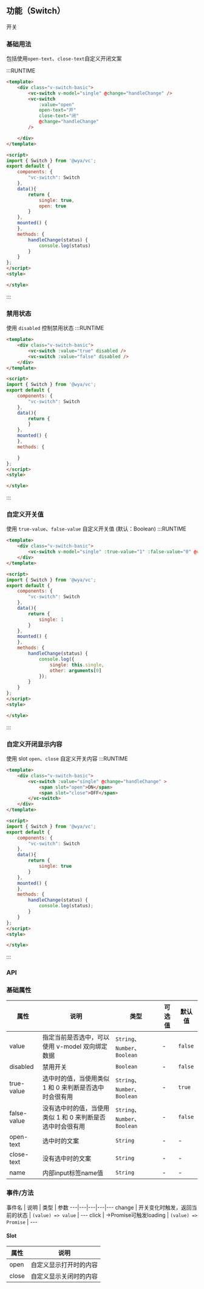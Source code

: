 ## 功能（Switch）
开关

### 基础用法
包括使用`open-text`、`close-text`自定义开闭文案

:::RUNTIME
```html
<template>
	<div class="v-switch-basic">
		<vc-switch v-model="single" @change="handleChange" />
		<vc-switch
			:value="open"
			open-text="开"
			close-text="闭"
			@change="handleChange"
		/>

	</div>
</template>

<script>
import { Switch } from '@wya/vc';
export default {
	components: {
		"vc-switch": Switch
	},
	data(){
		return {
			single: true,
			open: true
		}
	},
	mounted() {
	},
	methods: {
		handleChange(status) {
			console.log(status)
		}
	}
};
</script>
<style>

</style>
```
:::

### 禁用状态

使用 `disabled` 控制禁用状态
:::RUNTIME
```html
<template>
	<div class="v-switch-basic">
		<vc-switch :value="true" disabled />
		<vc-switch :value="false" disabled />
	</div>
</template>

<script>
import { Switch } from '@wya/vc';
export default {
	components: {
		"vc-switch": Switch
	},
	data(){
		return {
		}
	},
	mounted() {
	},
	methods: {

	}
};
</script>
<style>

</style>
```
:::

### 自定义开关值

使用 `true-value`、`false-value` 自定义开关值 (默认：Boolean)
:::RUNTIME
```html
<template>
	<div class="v-switch-basic">
		<vc-switch v-model="single" :true-value="1" :false-value="0" @change="handleChange" />
	</div>
</template>

<script>
import { Switch } from '@wya/vc';
export default {
	components: {
		"vc-switch": Switch
	},
	data(){
		return {
			single: 1
		}
	},
	mounted() {
	},
	methods: {
		handleChange(status) {
			console.log({
				single: this.single,
				other: arguments[0]
			});
		}
	}
};
</script>
<style>

</style>
```
:::



### 自定义开闭显示内容

使用 slot `open`、`close` 自定义开关内容
:::RUNTIME
```html
<template>
	<div class="v-switch-basic">
		<vc-switch :value="single" @change="handleChange" >
			<span slot="open">ON</span>
			<span slot="close">OFF</span>
		</vc-switch>
	</div>
</template>

<script>
import { Switch } from '@wya/vc';
export default {
	components: {
		"vc-switch": Switch
	},
	data(){
		return {
			single: true
		}
	},
	mounted() {
	},
	methods: {
		handleChange(status) {
			console.log(status);
		}
	}
};
</script>
<style>

</style>
```
:::






### API

### 基础属性

属性 | 说明 | 类型 | 可选值 | 默认值
---|---|---|---|---
value | 指定当前是否选中，可以使用 v-model 双向绑定数据 | `String`、 `Number`、 `Boolean` | - | `false`
disabled | 禁用开关 | `Boolean` | - | `false`
true-value | 选中时的值，当使用类似 1 和 0 来判断是否选中时会很有用 | `String`、 `Number`、 `Boolean` | - | `true`
false-value | 没有选中时的值，当使用类似 1 和 0 来判断是否选中时会很有用 | `String`、`Number`、 `Boolean` | - | `false`
open-text | 选中时的文案 | `String` | - | -
close-text | 没有选中时的文案 | `String` | - | -
name | 内部input标签name值 | `String` | - | -

### 事件/方法

事件名 | 说明 | 类型 | 参数
---|---|---|---|---
change | 开关变化时触发，返回当前的状态	 | `(value) => value` | ---
click | ->Promise可触发loading	 | `(value) => Promise` | ---

#### Slot

属性 | 说明
---|---
open | 自定义显示打开时的内容
close | 自定义显示关闭时的内容
